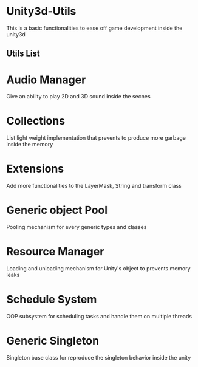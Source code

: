 # Unity3d-Utils
This is a basic functionalities to ease off game development inside the unity3d


## Utils List

# Audio Manager
  Give an ability to play 2D and 3D sound inside the secnes
# Collections
  List light weight implementation that prevents to produce more garbage inside the memory
# Extensions
  Add more functionalities to the LayerMask, String and transform class
# Generic object Pool
  Pooling mechanism for every generic types and classes
# Resource Manager
  Loading and unloading mechanism for Unity's object to prevents memory leaks
# Schedule System
  OOP subsystem for scheduling  tasks and handle them on multiple threads
# Generic Singleton 
  Singleton base class for reproduce the singleton behavior inside the unity
